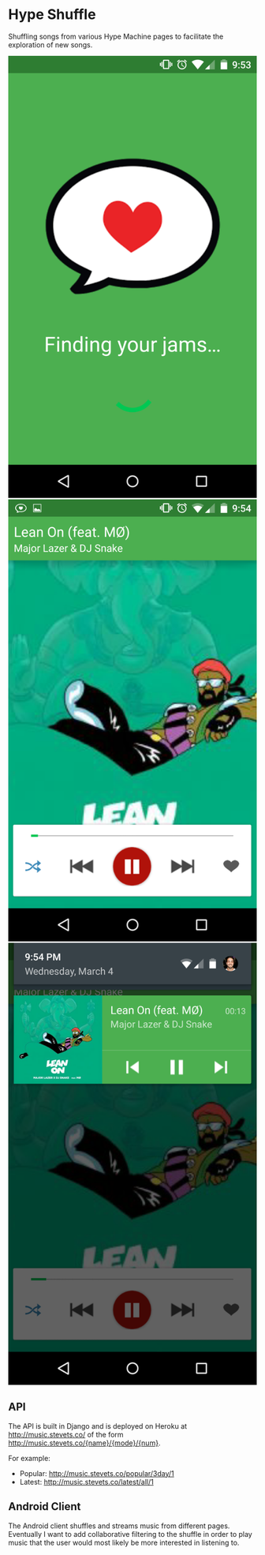 # Hype Shuffle
Shuffling songs from various Hype Machine pages to facilitate the exploration of
new songs.

![Alt text](/screenshots/01.png?raw=true "Loading")
![Alt text](/screenshots/02.png?raw=true "Main screen")
![Alt text](/screenshots/03.png?raw=true "Lock screen")

## API
The API is built in Django and is deployed on Heroku at http://music.stevets.co/
of the form http://music.stevets.co/{name}/{mode}/{num}.

For example:
- Popular: http://music.stevets.co/popular/3day/1
- Latest: http://music.stevets.co/latest/all/1

## Android Client
The Android client shuffles and streams music from different pages. Eventually
I want to add collaborative filtering to the shuffle in order to play music that
the user would most likely be more interested in listening to.
